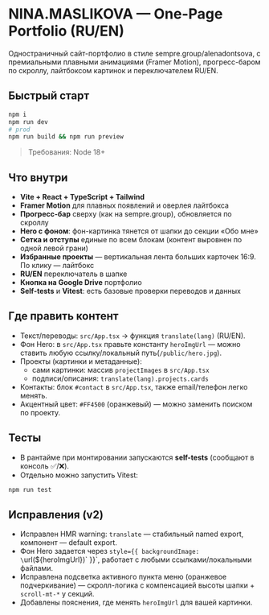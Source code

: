 # NINA.MASLIKOVA — One-Page Portfolio (RU/EN)

Одностраничный сайт-портфолио в стиле sempre.group/alenadontsova, с премиальными плавными анимациями (Framer Motion), прогресс-баром по скроллу, лайтбоксом картинок и переключателем RU/EN.

## Быстрый старт
```bash
npm i
npm run dev
# prod
npm run build && npm run preview
```
> Требования: Node 18+

## Что внутри
- **Vite + React + TypeScript + Tailwind**
- **Framer Motion** для плавных появлений и оверлея лайтбокса
- **Прогресс-бар** сверху (как на sempre.group), обновляется по скроллу
- **Hero с фоном**: фон-картинка тянется от шапки до секции «Обо мне»
- **Сетка и отступы** единые по всем блокам (контент выровнен по одной левой грани)
- **Избранные проекты** — вертикальная лента больших карточек 16:9. По клику — лайтбокс
- **RU/EN** переключатель в шапке
- **Кнопка на Google Drive** портфолио
- **Self-tests** и **Vitest**: есть базовые проверки переводов и данных

## Где править контент
- Текст/переводы: `src/App.tsx` → функция `translate(lang)` (RU/EN).
- Фон Hero: в `src/App.tsx` правьте константу `heroImgUrl` — можно ставить любую ссылку/локальный путь(`/public/hero.jpg`).
- Проекты (картинки и метаданные): 
  - сами картинки: массив `projectImages` в `src/App.tsx`
  - подписи/описания: `translate(lang).projects.cards`
- Контакты: блок `#contact` в `src/App.tsx`, также email/телефон легко менять.
- Акцентный цвет: `#FF4500` (оранжевый) — можно заменить поиском по проекту.

## Тесты
- В рантайме при монтировании запускаются **self-tests** (сообщают в консоль ✅/❌).
- Отдельно можно запустить Vitest:
```bash
npm run test
```

## Исправления (v2)
- Исправлен HMR warning: `translate` — стабильный named export, компонент — default export.
- Фон Hero задается через `style={{ backgroundImage: \`url(${heroImgUrl})\` }}`, работает с любыми ссылками/локальными файлами.
- Исправлена подсветка активного пункта меню (оранжевое подчеркивание) — скролл-логика с компенсацией высоты шапки + `scroll-mt-*` у секций.
- Добавлены пояснения, где менять `heroImgUrl` для вашей картинки.